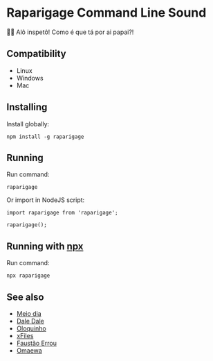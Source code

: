 # Raparigage Command Line Sound

🕺🍻 Alô inspetô! Como é que tá por ai papai?!

## Compatibility

- Linux
- Windows
- Mac

## Installing
Install globally:

    npm install -g raparigage

## Running
Run command:

    raparigage

Or import in NodeJS script:

    import raparigage from 'raparigage';

    raparigage();
    
## Running with [npx](https://www.npmjs.com/package/npx)
Run command:

    npx raparigage

## See also

 - [Meio dia](https://github.com/douglasjunior/meiodia)
 - [Dale Dale](https://github.com/anabastos/daledale)
 - [Oloquinho](https://github.com/oloquinho/oloquinho)
 - [xFiles](https://github.com/BrOrlandi/xfiles/)
 - [Faustão Errou](https://github.com/BrOrlandi/faustao-errou/)
 - [Omaewa](https://github.com/BrOrlandi/omaewa/)
